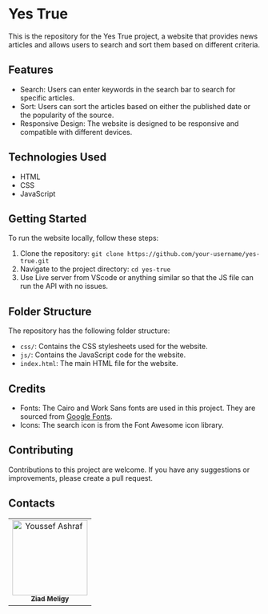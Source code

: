 # Yes True

This is the repository for the Yes True project, a website that provides news articles and allows users to search and sort them based on different criteria.

## Features

- Search: Users can enter keywords in the search bar to search for specific articles.
- Sort: Users can sort the articles based on either the published date or the popularity of the source.
- Responsive Design: The website is designed to be responsive and compatible with different devices.

## Technologies Used

- HTML
- CSS
- JavaScript

## Getting Started

To run the website locally, follow these steps:

1. Clone the repository: `git clone https://github.com/your-username/yes-true.git`
2. Navigate to the project directory: `cd yes-true`
3. Use Live server from VScode or anything similar so that the JS file can run the API with no issues.

## Folder Structure

The repository has the following folder structure:

- `css/`: Contains the CSS stylesheets used for the website.
- `js/`: Contains the JavaScript code for the website.
- `index.html`: The main HTML file for the website.

## Credits

- Fonts: The Cairo and Work Sans fonts are used in this project. They are sourced from [Google Fonts](https://fonts.google.com/).
- Icons: The search icon is from the Font Awesome icon library.

## Contributing

Contributions to this project are welcome. If you have any suggestions or improvements, please create a pull request.

## Contacts
<table>
  <tr>
    <td align="center">
    <a href="https://github.com/ZiadMeligy" target="_black">
    <img src="https://avatars.githubusercontent.com/u/89343979?v=4" width="150px;" alt="Youssef Ashraf"/>
    <br />
    <sub><b>Ziad Meligy</b></sub></a>
    </td>
    </tr>
 </table>
